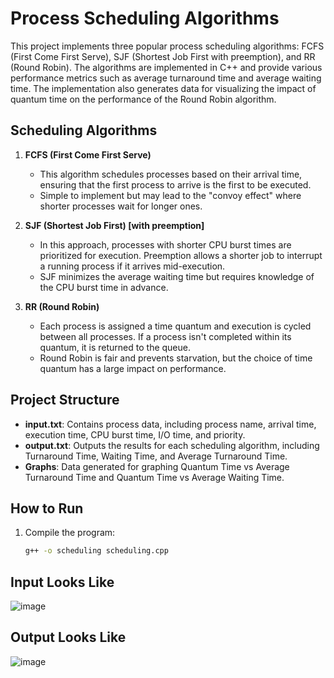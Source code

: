 # Process Scheduling Algorithms

This project implements three popular process scheduling algorithms: FCFS (First Come First Serve), SJF (Shortest Job First with preemption), and RR (Round Robin). The algorithms are implemented in C++ and provide various performance metrics such as average turnaround time and average waiting time. The implementation also generates data for visualizing the impact of quantum time on the performance of the Round Robin algorithm.

## Scheduling Algorithms

1. **FCFS (First Come First Serve)**
   - This algorithm schedules processes based on their arrival time, ensuring that the first process to arrive is the first to be executed.
   - Simple to implement but may lead to the "convoy effect" where shorter processes wait for longer ones.

2. **SJF (Shortest Job First) [with preemption]**
   - In this approach, processes with shorter CPU burst times are prioritized for execution. Preemption allows a shorter job to interrupt a running process if it arrives mid-execution.
   - SJF minimizes the average waiting time but requires knowledge of the CPU burst time in advance.

3. **RR (Round Robin)**
   - Each process is assigned a time quantum and execution is cycled between all processes. If a process isn't completed within its quantum, it is returned to the queue.
   - Round Robin is fair and prevents starvation, but the choice of time quantum has a large impact on performance.

## Project Structure

- **input.txt**: Contains process data, including process name, arrival time, execution time, CPU burst time, I/O time, and priority.
- **output.txt**: Outputs the results for each scheduling algorithm, including Turnaround Time, Waiting Time, and Average Turnaround Time.
- **Graphs**: Data generated for graphing Quantum Time vs Average Turnaround Time and Quantum Time vs Average Waiting Time.
## How to Run

1. Compile the program:
   ```bash
   g++ -o scheduling scheduling.cpp

   
## Input Looks Like
![image](https://github.com/user-attachments/assets/ed0ad744-d490-443e-b8c9-ddd7dbadad5b)

## Output Looks Like 
![image](https://github.com/user-attachments/assets/81051b04-2873-4338-8488-e63083aeca0f)
